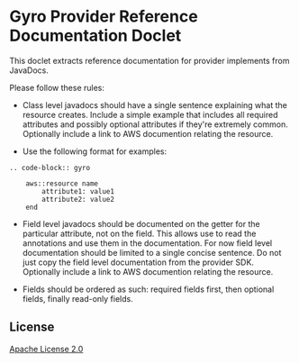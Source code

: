 Gyro Provider Reference Documentation Doclet
============================================

This doclet extracts reference documentation for provider implements from
JavaDocs.

Please follow these rules:

- Class level javadocs should have a single sentence explaining what the
  resource creates.  Include a simple example that includes all required attributes
  and possibly optional attributes if they're extremely common.  Optionally 
  include a link to AWS documention relating the resource. 

- Use the following format for examples:

```
.. code-block:: gyro

    aws::resource name
        attribute1: value1
        attribute2: value2
    end
```

- Field level javadocs should be documented on the getter for the particular
  attribute, not on the field. This allows use to read the annotations and use them
  in the documentation. For now field level documentation should be limited to a single 
  concise sentence. Do not just copy the field level documentation from the provider
  SDK. Optionally include a link to AWS documention relating the resource.

- Fields should be ordered as such: required fields first, then optional fields, finally
  read-only fields.

## License

[Apache License 2.0](https://github.com/perfectsense/gyro-doclet/blob/master/LICENSE) 